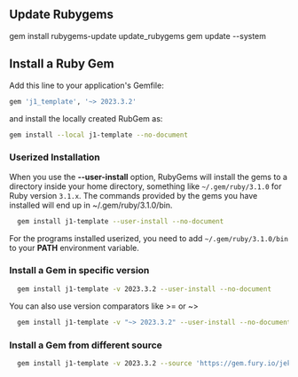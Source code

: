 ## Update Rubygems

gem install rubygems-update
update_rubygems
gem update --system


## Install a Ruby Gem

Add this line to your application's Gemfile:

``` ruby
gem 'j1_template', '~> 2023.3.2'
```

and install the locally created RubGem as:

``` sh
gem install --local j1-template --no-document
```

### Userized Installation

When you use the **--user-install** option, RubyGems will install the gems
to a directory inside your home directory, something like `~/.gem/ruby/3.1.0`
for Ruby version `3.1.x`. The commands provided by the gems you have installed
will end up in ~/.gem/ruby/3.1.0/bin.

``` sh
  gem install j1-template --user-install --no-document
```

For the programs installed userized, you need to add `~/.gem/ruby/3.1.0/bin`
to your **PATH** environment variable.

### Install a Gem in specific version

``` sh
  gem install j1-template -v 2023.3.2 --user-install --no-document
```

You can also use version comparators like >= or ~>

``` sh
  gem install j1-template -v "~> 2023.3.2" --user-install --no-document
```

### Install a Gem from different source

``` sh
  gem install j1-template -v 2023.3.2 --source 'https://gem.fury.io/jekyll-one-org/' --user-install --no-document
```
